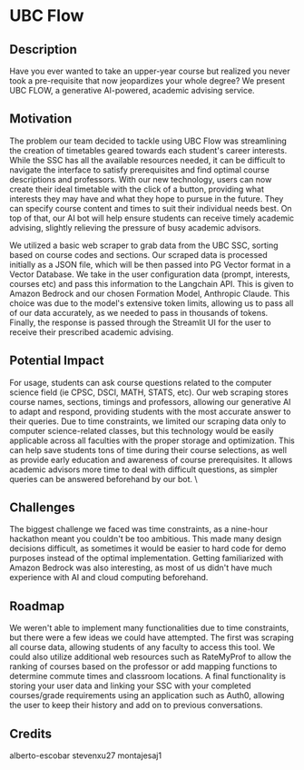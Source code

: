 # UBC Flow

## Description

Have you ever wanted to take an upper-year course but realized you never took a pre-requisite that now jeopardizes your whole degree? We present UBC FLOW, a generative AI-powered, academic advising service.

## Motivation

The problem our team decided to tackle using UBC Flow was streamlining the creation of timetables geared towards each student's career interests. While the SSC has all the available resources needed, it can be difficult to navigate the interface to satisfy prerequisites and find optimal course descriptions and professors. With our new technology, users can now create their ideal timetable with the click of a button, providing what interests they may have and what they hope to pursue in the future. They can specify course content and times to suit their individual needs best. On top of that, our AI bot will help ensure students can receive timely academic advising, slightly relieving the pressure of busy academic advisors. 

We utilized a basic web scraper to grab data from the UBC SSC, sorting based on course codes and sections. Our scraped data is processed initially as a JSON file, which will be then passed into PG Vector format in a Vector Database. We take in the user configuration data (prompt, interests, courses etc) and pass this information to the Langchain API. This is given to Amazon Bedrock and our chosen Formation Model, Anthropic Claude. This choice was due to the model's extensive token limits, allowing us to pass all of our data accurately, as we needed to pass in thousands of tokens. Finally, the response is passed through the Streamlit UI for the user to receive their prescribed academic advising. 

## Potential Impact

For usage, students can ask course questions related to the computer science field (ie CPSC, DSCI, MATH, STATS, etc). Our web scraping stores course names, sections, timings and professors, allowing our generative AI to adapt and respond, providing students with the most accurate answer to their queries. Due to time constraints, we limited our scraping data only to computer science-related classes, but this technology would be easily applicable across all faculties with the proper storage and optimization. This can help save students tons of time during their course selections, as well as provide early education and awareness of course prerequisites. It allows academic advisors more time to deal with difficult questions, as simpler queries can be answered beforehand by our bot. \\

## Challenges

The biggest challenge we faced was time constraints, as a nine-hour hackathon meant you couldn't be too ambitious. This made many design decisions difficult, as sometimes it would be easier to hard code for demo purposes instead of the optimal implementation. Getting familiarized with Amazon Bedrock was also interesting, as most of us didn't have much experience with AI and cloud computing beforehand. 

## Roadmap

We weren't able to implement many functionalities due to time constraints, but there were a few ideas we could have attempted. The first was scraping all course data, allowing students of any faculty to access this tool. We could also utilize additional web resources such as RateMyProf to allow the ranking of courses based on the professor or add mapping functions to determine commute times and classroom locations. A final functionality is storing your user data and linking your SSC with your completed courses/grade requirements using an application such as Auth0, allowing the user to keep their history and add on to previous conversations. 

## Credits

alberto-escobar
stevenxu27
montajesaj1
